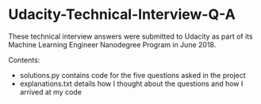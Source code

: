 # Udacity-Technical-Interview-Q-A
These technical interview answers were submitted to Udacity as part of its Machine Learning Engineer Nanodegree Program in June 2018.

Contents:
- solutions.py contains code for the five questions asked in the project
- explanations.txt details how I thought about the questions and how I arrived at my code